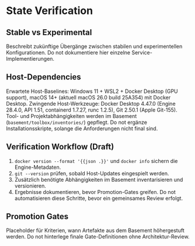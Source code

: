 # State Verification

## Stable vs Experimental
Beschreibt zukünftige Übergänge zwischen stabilen und experimentellen Konfigurationen.
Do not dokumentiere hier einzelne Service-Implementierungen.

## Host-Dependencies
Erwartete Host-Baselines: Windows 11 + WSL2 + Docker Desktop (GPU support), macOS 14+ (aktuell macOS 26.0 build 25A354) mit Docker Desktop.
Zwingende Host-Werkzeuge: Docker Desktop 4.47.0 (Engine 28.4.0, API 1.51, containerd 1.7.27, runc 1.2.5), Git 2.50.1 (Apple Git-155).
Tool- und Projektabhängigkeiten werden im Basement (`basement/toolbox/inventories/`) gepflegt.
Do not ergänze Installationsskripte, solange die Anforderungen nicht final sind.

## Verification Workflow (Draft)
1. `docker version --format '{{json .}}'` und `docker info` sichern die Engine-Metadaten.
2. `git --version` prüfen, sobald Host-Updates eingespielt werden.
3. Zusätzlich benötigte Abhängigkeiten im Basement inventarisieren und versionieren.
4. Ergebnisse dokumentieren, bevor Promotion-Gates greifen.
Do not automatisieren diese Schritte, bevor ein gemeinsames Review erfolgt.

## Promotion Gates
Placeholder für Kriterien, wann Artefakte aus dem Basement höhergestuft werden.
Do not hinterlege finale Gate-Definitionen ohne Architektur-Review.

